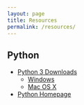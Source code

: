 ```yaml
---
layout: page
title: Resources
permalink: /resources/
---
```


## Python

- [Python 3 Downloads](https://www.python.org/downloads/release/python-352/)
    - [Windows](https://www.python.org/ftp/python/3.5.2/python-3.5.2-amd64.exe)
    - [Mac OS X](https://www.python.org/ftp/python/3.5.2/python-3.5.2-macosx10.6.pkg)
- [Python Homepage](https://www.python.org/)
